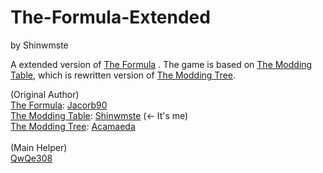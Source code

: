 # The-Formula-Extended
by Shinwmste

A extended version of [The Formula](https://github.com/Jacorb90/The-Formula) .
The game is based on [The Modding Table](https://github.com/shenmi124/The-Modding-Table), which is rewritten version of [The Modding Tree](https://github.com/Acamaeda/The-Modding-Tree).

(Original Author)
<br>
[The Formula](https://github.com/Jacorb90/The-Formula): [Jacorb90](https://github.com/Jacorb90)<br>
[The Modding Table](https://github.com/shenmi124/The-Modding-Table): [Shinwmste](https://github.com/shenmi124) (← It's me)<br>
[The Modding Tree](https://github.com/Acamaeda/The-Modding-Tree): [Acamaeda](https://github.com/Acamaeda)<br>
<br>
(Main Helper)
<br>
[QwQe308](https://github.com/QwQe308)
